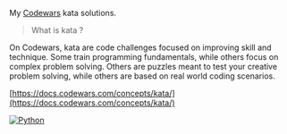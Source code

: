 My [Codewars](https://codewars.com) kata solutions.

> What is kata ?

On Codewars, kata are code challenges focused on improving skill and technique. Some train programming fundamentals, while others focus on complex problem solving. Others are puzzles meant to test your creative problem solving, while others are based on real world coding scenarios.

[https://docs.codewars.com/concepts/kata/](https://docs.codewars.com/concepts/kata/)

[![Python](https://img.shields.io/badge/Python-415D9D?style=for-the-badge&logo=python&logoColor=white)](https://www.python.org)

